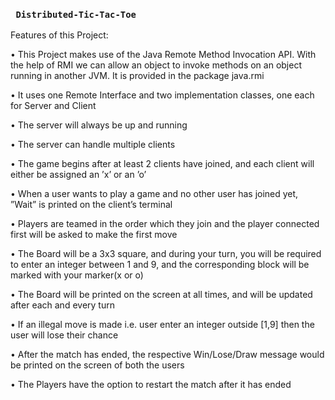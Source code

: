 ### ``` Distributed-Tic-Tac-Toe```

Features of this Project:

• This Project makes use of the Java Remote Method Invocation API. With
the help of RMI we can allow an object to invoke methods on an object
running in another JVM. It is provided in the package java.rmi

• It uses one Remote Interface and two implementation classes, one each for
Server and Client

• The server will always be up and running

• The server can handle multiple clients

• The game begins after at least 2 clients have joined, and each client will
either be assigned an ’x’ or an ’o’

• When a user wants to play a game and no other user has joined yet, ”Wait”
is printed on the client’s terminal

• Players are teamed in the order which they join and the player connected
first will be asked to make the first move

• The Board will be a 3x3 square, and during your turn, you
will be required to enter an integer between 1 and 9, and the corresponding
block will be marked with your marker(x or o)

• The Board will be printed on the screen at all times, and will be updated
after each and every turn

• If an illegal move is made i.e. user enter an integer outside [1,9] then the
user will lose their chance

• After the match has ended, the respective Win/Lose/Draw message would
be printed on the screen of both the users

• The Players have the option to restart the match after it has ended
